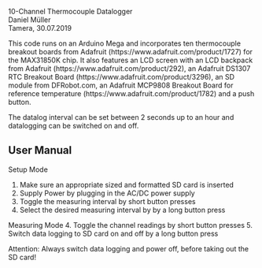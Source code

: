 <p>10-Channel Thermocouple Datalogger<br/>
Daniel Müller<br/>
Tamera, 30.07.2019</p>

<p>This code runs on an Arduino Mega and incorporates ten thermocouple breakout boards from Adafruit (https://www.adafruit.com/product/1727) for the MAX31850K chip. It also features an LCD screen with an LCD backpack from Adafruit (https://www.adafruit.com/product/292), an Adafruit DS1307 RTC Breakout Board (https://www.adafruit.com/product/3296), an SD module from DFRobot.com, an Adafruit MCP9808 Breakout Board for reference temperature (https://www.adafruit.com/product/1782) and a push button.</p>

The datalog interval can be set between 2 seconds up to an hour and datalogging can be switched on and off.


User Manual
-----------

Setup Mode
1. Make sure an appropriate sized and formatted SD card is inserted
2. Supply Power by plugging in the AC/DC power supply
3. Toggle the measuring interval by short button presses
4. Select the desired measuring interval by by a long button press

Measuring Mode
4. Toggle the channel readings by short button presses
5. Switch data logging to SD card on and off by a long button press

Attention: Always switch data logging and power off, before taking out the SD card!

